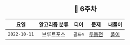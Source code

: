 <div align="center">

## 📅 6주차


|      요일      | 알고리즘 분류 |  티어   |                      문제                      | 내풀이 |
|:------------:|:-------:|:-----:|:--------------------------------------------:| :---:|
| `2022-10-11` |  브루트포스  | `골드4` | [두동전](https://www.acmicpc.net/problem/16197) | [풀이](https://github.com/jangwon3828/Algorithm_Competition-Study/tree/wonjin/6%EC%A3%BC%EC%B0%A8/6%EC%A3%BC%EC%B0%A8_%EC%9B%90%EC%A7%84) |
</div>
